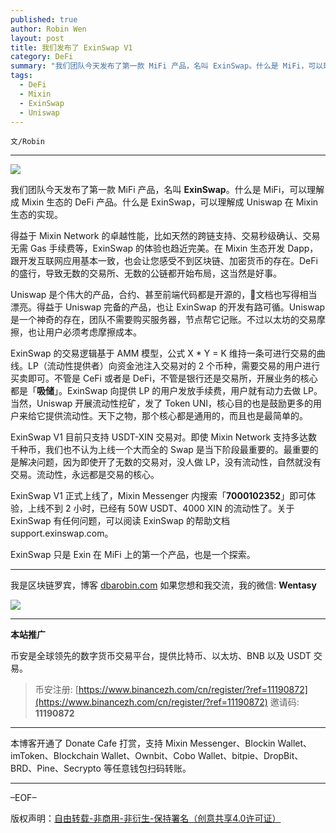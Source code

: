 ```yaml
---
published: true
author: Robin Wen
layout: post
title: 我们发布了 ExinSwap V1
category: DeFi
summary: "我们团队今天发布了第一款 MiFi 产品，名叫 ExinSwap。什么是 MiFi，可以理解成 Mixin 生态的 DeFi 产品。什么是 ExinSwap，可以理解成 Uniswap 在 Mixin 生态的实现。最重要的是解决问题，因为即使开了无数的交易对，没人做 LP，没有流动性，自然就没有交易。流动性，永远都是交易的核心。"
tags:
  - DeFi
  - Mixin
  - ExinSwap
  - Uniswap
---
```


`文/Robin`

***

![](https://cdn.dbarobin.com/ydc03y7.png)

我们团队今天发布了第一款 MiFi 产品，名叫 **ExinSwap**。什么是 MiFi，可以理解成 Mixin 生态的 DeFi 产品。什么是 ExinSwap，可以理解成 Uniswap 在 Mixin 生态的实现。

得益于 Mixin Network 的卓越性能，比如天然的跨链支持、交易秒级确认、交易无需 Gas 手续费等，ExinSwap 的体验也趋近完美。在 Mixin 生态开发 Dapp，跟开发互联网应用基本一致，也会让您感受不到区块链、加密货币的存在。DeFi 的盛行，导致无数的交易所、无数的公链都开始布局，这当然是好事。

Uniswap 是个伟大的产品，合约、甚至前端代码都是开源的，文档也写得相当漂亮。得益于 Uniswap 完备的产品，也让 ExinSwap 的开发有路可循。Uniswap 是一个神奇的存在，团队不需要购买服务器，节点帮它记账。不过以太坊的交易摩擦，也让用户必须考虑摩擦成本。

ExinSwap 的交易逻辑基于 AMM 模型，公式 X * Y = K 维持一条可进行交易的曲线。LP（流动性提供者）向资金池注入交易对的 2 个币种，需要交易的用户进行买卖即可。不管是 CeFi 或者是 DeFi，不管是银行还是交易所，开展业务的核心都是「**吸储**」。ExinSwap 向提供 LP 的用户发放手续费，用户就有动力去做 LP。当然，Uniswap 开展流动性挖矿，发了 Token UNI，核心目的也是鼓励更多的用户来给它提供流动性。天下之物，那个核心都是通用的，而且也是最简单的。

ExinSwap V1 目前只支持 USDT-XIN 交易对。即使 Mixin Network 支持多达数千种币，我们也不认为上线一个大而全的 Swap 是当下阶段最重要的。最重要的是解决问题，因为即使开了无数的交易对，没人做 LP，没有流动性，自然就没有交易。流动性，永远都是交易的核心。

ExinSwap V1 正式上线了，Mixin Messenger 内搜索「**7000102352**」即可体验，上线不到 2 小时，已经有 50W USDT、4000 XIN 的流动性了。关于 ExinSwap 有任何问题，可以阅读 ExinSwap 的帮助文档 support.exinswap.com。

ExinSwap 只是 Exin 在 MiFi 上的第一个产品，也是一个探索。

***

我是区块链罗宾，博客 [dbarobin.com](https://dbarobin.com/)
如果您想和我交流，我的微信: **Wentasy**

![](https://cdn.dbarobin.com/v4yywe2.png)

***

**本站推广**

币安是全球领先的数字货币交易平台，提供比特币、以太坊、BNB 以及 USDT 交易。

> 币安注册: [https://www.binancezh.com/cn/register/?ref=11190872](https://www.binancezh.com/cn/register/?ref=11190872)
> 邀请码: **11190872**

***

本博客开通了 Donate Cafe 打赏，支持 Mixin Messenger、Blockin Wallet、imToken、Blockchain Wallet、Ownbit、Cobo Wallet、bitpie、DropBit、BRD、Pine、Secrypto 等任意钱包扫码转账。

<center>
    <div class="--donate-button"
         data-button-id="f8b9df0d-af9a-460d-8258-d3f435445075"
    ></div>
</center>

***

–EOF–

版权声明：[自由转载-非商用-非衍生-保持署名（创意共享4.0许可证）](http://creativecommons.org/licenses/by-nc-nd/4.0/deed.zh)